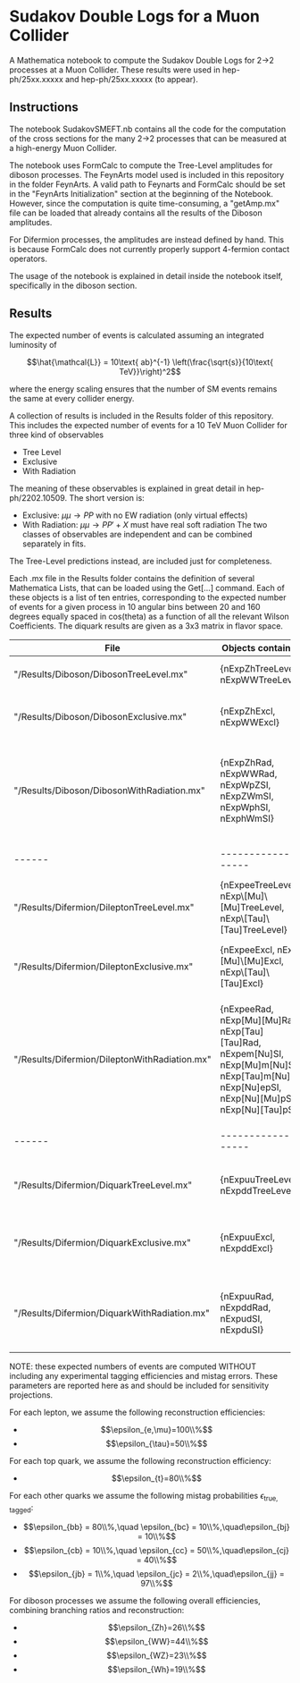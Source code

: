 # Sudakov Double Logs for a Muon Collider

A Mathematica notebook to compute the Sudakov Double Logs for 2->2 processes at a Muon Collider.
These results were used in hep-ph/25xx.xxxxx and hep-ph/25xx.xxxxx (to appear).

## Instructions

The notebook SudakovSMEFT.nb contains all the code for the computation of the cross sections for the many 2->2 processes that can be measured at a high-energy Muon Collider.

The notebook uses FormCalc to compute the Tree-Level amplitudes for diboson processes. The FeynArts model used is included in this repository in the folder FeynArts.
A valid path to Feynarts and FormCalc should be set in the "FeynArts Initialization" section at the beginning of the Notebook.
However, since the computation is quite time-consuming, a "getAmp.mx" file can be loaded that already contains all the results of the Diboson amplitudes.

For Difermion processes, the amplitudes are instead defined by hand. This is because FormCalc does not currently properly support 4-fermion contact operators.

The usage of the notebook is explained in detail inside the notebook itself, specifically in the diboson section.

## Results

The expected number of events is calculated assuming an integrated luminosity of   

$$\hat{\mathcal{L}} = 10\text{ ab}^{-1} \left(\frac{\sqrt{s}}{10\text{ TeV}}\right)^2$$  

where the energy scaling ensures that the number of SM events remains the same at every collider energy.

<!--
Explicitely
| $\sqrt{S}$ | $3\text{ TeV}$ | $7.6\text{ TeV}$ | $10\text{ TeV}$ | $30\text{ TeV}$ |
|------|-------------------|-------------------|-------------------|-------------------|
| $\hat{\mathcal{L}}$ | $0.9\text{ ab}^{-1}$ |  $5.8\text{ ab}^{-1}$ | $10\text{ ab}^{-1}$  | $90\text{ ab}^{-1}$  |
-->

A collection of results is included in the Results folder of this repository. This includes the expected number of events for a 10 TeV Muon Collider for three kind of observables
- Tree Level
- Exclusive
- With Radiation

The meaning of these observables is explained in great detail in hep-ph/2202.10509.
The short version is:
- Exclusive: $\mu\mu\to PP$ with no EW radiation (only virtual effects)
- With Radiation: $\mu\mu\to PP' + X$ must have real soft radiation
The two classes of observables are independent and can be combined separately in fits.

The Tree-Level predictions instead, are included just for completeness.

Each .mx file in the Results folder contains the definition of several Mathematica Lists, that can be loaded using the Get[...] command.
Each of these objects is a list of ten entries, corresponding to the expected number of events for a given process in 10 angular bins between 20 and 160 degrees equally spaced in cos(theta) as a function of all the relevant Wilson Coefficients.
The diquark results are given as a 3x3 matrix in flavor space.

| File | Objects contained | Explanations |
|------|-------------------|-------------------|
|"/Results/Diboson/DibosonTreeLevel.mx"| {nExpZhTreeLevel, nExpWWTreeLevel} | $\mu\mu\to Zh$ and $\mu\mu\to WW$ at Tree Level |
|"/Results/Diboson/DibosonExclusive.mx"| {nExpZhExcl, nExpWWExcl} | $\mu\mu\to Zh$ and $\mu\mu\to WW$ at Exclusive Level |
|"/Results/Diboson/DibosonWithRadiation.mx"| {nExpZhRad, nExpWWRad, nExpWpZSI, nExpZWmSI, nExpWphSI, nExphWmSI} | $\mu\mu\to Zh$, $\mu\mu\to WW$, $\mu\mu\to W^+Z$, $\mu\mu\to Z W^-$, $\mu\mu\to W^+h$ and $\mu\mu\to hW^-$ With Radiation |
|------|-------------------|-------------------|
|"/Results/Difermion/DileptonTreeLevel.mx"| {nExpeeTreeLevel, nExp\\[Mu]\\[Mu]TreeLevel, nExp\\[Tau]\\[Tau]TreeLevel} | $\mu\mu\to ee$, $\mu\mu\to \mu\mu$ and $\mu\mu\to \tau\tau$ at Tree Level |
|"/Results/Difermion/DileptonExclusive.mx"| {nExpeeExcl, nExp\\[Mu]\\[Mu]Excl, nExp\\[Tau]\\[Tau]Excl} | $\mu\mu\to ee$, $\mu\mu\to \mu\mu$ and $\mu\mu\to \tau\tau$ at Exclusive Level |
|"/Results/Difermion/DileptonWithRadiation.mx"| {nExpeeRad, nExp\[Mu]\[Mu]Rad, nExp\[Tau]\[Tau]Rad, nExpem\[Nu]SI, nExp\[Mu]m\[Nu]SI, nExp\[Tau]m\[Nu]SI, nExp\[Nu]epSI, nExp\[Nu]\[Mu]pSI, nExp\[Nu]\[Tau]pSI} | $\mu\mu\to ee$, $\mu\mu\to \mu\mu$ , $\mu\mu\to \tau\tau$, $\mu\mu\to e^-\bar{\nu}$, $\mu\mu\to \nu e^+$, $\mu\mu\to \mu^-\bar{\nu}$, $\mu\mu\to \nu \mu^+$, $\mu\mu\to \tau^-\bar{\nu}$ and $\mu\mu\to \nu \tau^+$ With Radiation |
|------|-------------------|-------------------|
|"/Results/Difermion/DiquarkTreeLevel.mx"| {nExpuuTreeLevel, nExpddTreeLevel} | $\mu\mu\to u^i \bar{u}^j$ and $\mu\mu\to d^i \bar{d}^j$ at Tree Level |
|"/Results/Difermion/DiquarkExclusive.mx"| {nExpuuExcl, nExpddExcl} | $\mu\mu\to u^i \bar{u}^j$ and $\mu\mu\to d^i \bar{d}^j$ at Exclusive Level |
|"/Results/Difermion/DiquarkWithRadiation.mx"| {nExpuuRad, nExpddRad, nExpudSI, nExpduSI} | $\mu\mu\to u^i \bar{u}^j$, $\mu\mu\to d^i \bar{d}^j$, $\mu\mu\to u^i \bar{d}^j$ and $\mu\mu\to d^i \bar{u}^j$ With Radiation |


<!--

Furthermore, the results for the charged final states with radiation are also simulated at fixed order using MadGraph. These results are included in the following files

| File | Objects contained | Explanations |
|------|-------------------|-------------------|
|"/Results/Diboson/DibosonTreeLevelRadiation.mx"| {nExpwhTreeLevel, nExpwzTreeLevel} | $\mu\mu\to Wh$ and $\mu\mu\to WZ$ with Ratiation at fixed order |
|"/Results/Difermion/DileptonTreeLevelRadiation.mx"| {nExpe\[Nu]TreeLevel,nExp\[Mu]\[Nu]TreeLevel, nExp\[Tau]\[Nu]TreeLevel} | $\mu\mu\to e\nu$, $\mu\mu\to \mu\nu$ and $\mu\mu\to \tau\nu$ with Ratiation at fixed order |
|"/Results/Difermion/DiquarkTreeLevelRadiation.mx"| {nExpudTreeLevel, nExpcsTreeLevel, nExptbTreeLevel} | $\mu\mu\to ud$, $\mu\mu\to cs$ , $\mu\mu\to tb$ and $\mu\mu\to bb$ with Ratiation at fixed order |

--->

NOTE: these expected numbers of events are computed WITHOUT including any experimental tagging efficiencies and mistag errors. These parameters are reported here as and should be included for sensitivity projections.

For each lepton, we assume the following reconstruction efficiencies:  
- $$\epsilon_{e,\mu}=100\\%$$  
- $$\epsilon_{\tau}=50\\%$$  

For each top quark, we assume the following reconstruction efficiency:  
- $$\epsilon_{t}=80\\%$$  

For each other quarks we assume the following mistag probabilities $\epsilon_{\text{true},\text{tagged}}$:  
- $$\epsilon_{bb} = 80\\%,\quad \epsilon_{bc} = 10\\%,\quad\epsilon_{bj} = 10\\%$$   
- $$\epsilon_{cb} = 10\\%,\quad \epsilon_{cc} = 50\\%,\quad\epsilon_{cj} = 40\\%$$  
- $$\epsilon_{jb} = 1\\%,\quad \epsilon_{jc} = 2\\%,\quad\epsilon_{jj} = 97\\%$$   

For diboson processes we assume the following overall efficiencies, combining branching ratios and reconstruction:   
- $$\epsilon_{Zh}=26\\%$$  
- $$\epsilon_{WW}=44\\%$$   
- $$\epsilon_{WZ}=23\\%$$    
- $$\epsilon_{Wh}=19\\%$$    















